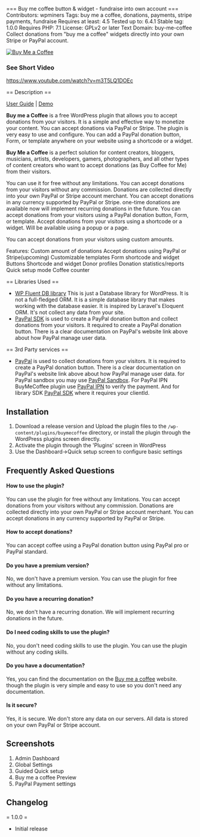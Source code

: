 === Buy me coffee button & widget - fundraise into own account ===
Contributors: wpminers
Tags: buy me a coffee, donations, payments, stripe payments, fundraise
Requires at least: 4.5
Tested up to: 6.4.1
Stable tag: 1.0.0
Requires PHP: 7.1
License: GPLv2 or later
Text Domain: buy-me-coffee
Collect donations from "buy me a coffee" widgets directly into your own Stripe or PayPal account.

[![Buy Me a Coffee](https://github.com/hasanuzzamanbe/buy-me-coffee/assets/43160844/11d39611-2195-439e-925b-77139c5f124d)](https://www.youtube.com/watch?v=m3T5LQ1DOEc&ab_channel=WPMiners)
### See Short Video
<a href="https://www.youtube.com/watch?v=m3T5LQ1DOEc" target="_blank">https://www.youtube.com/watch?v=m3T5LQ1DOEc</a>


== Description ==

[User Guide](https://wpminers.com/buymecoffee-docs) | [Demo](https://wpminers.com/buymecoffee-demo)

**Buy me a Coffee** is a free WordPress plugin that allows you to accept donations from your visitors. It is a simple and effective way to monetize your content. You can accept donations via PayPal or Stripe. The plugin is very easy to use and configure. You can add a PayPal donation button, Form, or template anywhere on your website using a shortcode or a widget.

**Buy Me a Coffee** is a perfect solution for content creators, bloggers, musicians, artists, developers, gamers, photographers, and all other types of content creators who want to accept donations (as Buy Coffee for Me) from their visitors.

You can use it for free without any limitations. You can accept donations from your visitors without any commission.
Donations are collected directly into your own PayPal or Stripe account merchant. You can accept donations in any currency supported by PayPal or Stripe.
one-time donations are available now will implement recurring donations in the future.
You can accept donations from your visitors using a PayPal donation button, Form, or template. Accept donations from your visitors using a shortcode or a widget.
Will be available using a popup or a page.

You can accept donations from your visitors using custom amounts.

Features:
Custom amount of donations
Accept donations using PayPal or Stripe(upcoming)
Customizable templates
Form shortcode and widget
Buttons Shortcode and widget
Donor profiles
Donation statistics/reports
Quick setup mode
Coffee counter

== Libraries Used ==
* [WP Fluent DB library](https://github.com/hasanuzzamanbe/wp-fluent/)
    This is just a Database library for WordPress. It is not a full-fledged ORM. It is a simple database library that makes working with the database easier. It is inspired by Laravel's Eloquent ORM. It's not collect any data from your site.
* [PayPal SDK](https://developer.paypal.com/sdk/js/reference/)
     is used to create a PayPal donation button and collect donations from your visitors. It required to create a PayPal donation button. There is a clear documentation on PayPal's website link above about how PayPal manage user data.

== 3rd Party services ==
* [PayPal](https://www.paypal.com/)
     is used to collect donations from your visitors. It is required to create a PayPal donation button. There is a clear documentation on PayPal's website link above about how PayPal manage user data.
     for PayPal sandbox you may use [PayPal Sandbox](https://developer.paypal.com/docs/api-basics/sandbox/accounts/).
     For PayPal IPN BuyMeCoffee plugin use [PayPal IPN](https://www.sandbox.paypal.com/cgi-bin/webscr/) to verify the payment.
     And for library SDK [PayPal SDK](https://www.paypal.com/sdk/js?client-id=) where it requires your clientId.

## Installation
1. Download a release version and Upload the plugin files to the `/wp-content/plugins/buymecoffee` directory, or install the plugin through the WordPress plugins screen directly.
2. Activate the plugin through the 'Plugins' screen in WordPress
3. Use the Dashboard->Quick setup screen to configure basic settings

## Frequently Asked Questions
#### How to use the plugin?
You can use the plugin for free without any limitations. You can accept donations from your visitors without any commission.
Donations are collected directly into your own PayPal or Stripe account merchant. You can accept donations in any currency supported by PayPal or Stripe.

#### How to accept donations?
You can accept coffee using a PayPal donation button using PayPal pro or PayPal standard.

#### Do you have a premium version?
No, we don't have a premium version. You can use the plugin for free without any limitations.

#### Do you have a recurring donation?
No, we don't have a recurring donation. We will implement recurring donations in the future.

#### Do I need coding skills to use the plugin?
No, you don't need coding skills to use the plugin. You can use the plugin without any coding skills.

#### Do you have a documentation?
Yes, you can find the documentation on the [Buy me a coffee](https://wpminers.com/buymecoffee/docs/) website.
though the plugin is very simple and easy to use so you don't need any documentation.

#### Is it secure?
Yes, it is secure. We don't store any data on our servers. All data is stored on your own PayPal or Stripe account.

## Screenshots
1. Admin Dashboard
2. Global Settings
3. Guided Quick setup
4. Buy me a coffee Preview
5. PayPal Payment settings

## Changelog
= 1.0.0 =
* Initial release
